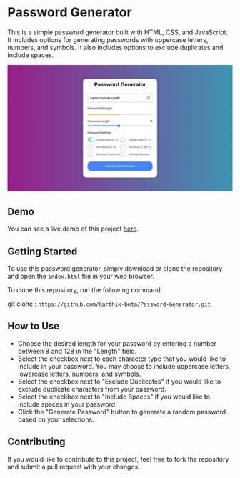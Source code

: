 # Password Generator

This is a simple password generator built with HTML, CSS, and JavaScript. It includes options for generating passwords with uppercase letters, numbers, and symbols. It also includes options to exclude duplicates and include spaces.

![Screenshot](Password.png)

## Demo

You can see a live demo of this project [here](https://karthik-beta.github.io/Password-Generator/).




## Getting Started

To use this password generator, simply download or clone the repository and open the `index.html` file in your web browser.

To clone this repository, run the following command:

git clone : `https://github.com/Karthik-beta/Password-Generator.git`


## How to Use

* Choose the desired length for your password by entering a number between 8 and 128 in the "Length" field.
* Select the checkbox next to each character type that you would like to include in your password. You may choose to      include uppercase letters, lowercase letters, numbers, and symbols.
* Select the checkbox next to "Exclude Duplicates" if you would like to exclude duplicate characters from your password.
* Select the checkbox next to "Include Spaces" if you would like to include spaces in your password.
* Click the "Generate Password" button to generate a random password based on your selections.

## Contributing

If you would like to contribute to this project, feel free to fork the repository and submit a pull request with your changes.

